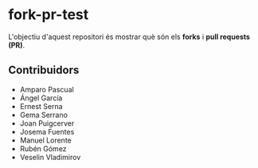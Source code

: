 # fork-pr-test
L'objectiu d'aquest repositori és mostrar què són
els __forks__ i __pull requests (PR)__.

## Contribuidors
- Amparo Pascual
- Ángel García
- Ernest Serna
- Gema Serrano
- Joan Puigcerver
- Josema Fuentes
- Manuel Lorente
- Rubén Gómez
- Veselin Vladimirov
